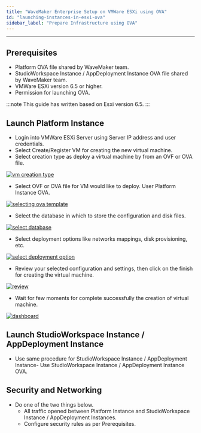 ```yaml
---
title: "WaveMaker Enterprise Setup on VMWare ESXi using OVA"
id: "launching-instances-in-esxi-ova"
sidebar_label: "Prepare Infrastructure using OVA"
---
```

---

## Prerequisites

- Platform OVA file shared by WaveMaker team.
- StudioWorkspace Instance / AppDeployment Instance OVA file shared by WaveMaker team.
- VMWare ESXi version 6.5 or higher.
- Permission for launching OVA.

:::note
This guide has written based on Esxi version 6.5.
:::

## Launch Platform Instance

- Login into VMWare ESXi Server using  Server IP address and user credentials.
- Select Create/Register VM for creating the new virtual machine.
- Select creation type as deploy a virtual machine by from an OVF or OVA file.

[![vm creation type](/learn/assets/wme-setup/vm-creation-by-using-ova/select-vm-creation-type.png)](/learn/assets/wme-setup/vm-creation-by-using-ova/select-vm-creation-type.png)

- Select OVF or OVA file for VM would like to deploy. User Platform Instance OVA.

[![selecting ova template](/learn/assets/wme-setup/vm-creation-by-using-ova/selecting-the-ovf-template-for-deploy.png)](/learn/assets//wme-setup/vm-creation-by-using-ova/selecting-the-ovf-template-for-deploy.png)

- Select the database in which to store the configuration and disk files.

[![select database](/learn/assets/wme-setup/vm-creation-by-using-ova/selecting-the-database-for-storage.png)](/learn/assets/wme-setup/vm-creation-by-using-ova/selecting-the-database-for-storage.png)

- Select deployment options like networks mappings, disk provisioning, etc.

[![select deployment option](/learn/assets/wme-setup/vm-creation-by-using-ova/selecting-the-deployment-options-and-networking.png)](/learn/assets/wme-setup/vm-creation-by-using-ova/selecting-the-database-for-storage.png)

- Review your selected configuration and settings, then click on the finish for creating the virtual machine.

[![review](/learn/assets/wme-setup/vm-creation-by-using-ova/review-the-settings.png)](/learn/assets/wme-setup/vm-creation-by-using-ova/review-the-settings.png)

- Wait for few moments for complete successfully the creation of virtual machine.

[![dashboard](/learn/assets/wme-setup/vm-creation-by-using-ova/created-vm-show-in-dashboard.png)](/learn/assets/wme-setup/vm-creation-by-using-ova/created-vm-show-in-dashboard.png)

## Launch StudioWorkspace Instance / AppDeployment Instance

- Use same procedure for StudioWorkspace Instance / AppDeployment Instance- Use StudioWorkspace Instance / AppDeployment Instance OVA.

## Security and Networking

- Do one of the two things below.
  - All traffic opened between Platform Instance and StudioWorkspace Instance / AppDeployment Instances.
  - Configure security rules as per Prerequisites.
